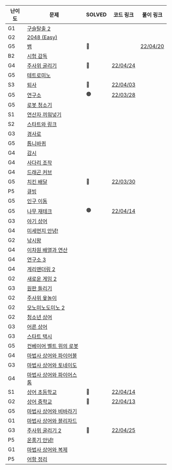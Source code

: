 | **난이도** | **문제**                                                                                     | **SOLVED** | **코드 링크**                                                                                               | **풀이 링크**                                                                                  |
| ---------- | -------------------------------------------------------------------------------------------- | ---------- | ----------------------------------------------------------------------------------------------------------- | ---------------------------------------------------------------------------------------------- |
| G1         | <a href="https://www.acmicpc.net/problem/13460" target="_blank">구슬탈출 2</a>               |            |                                                                                                             |                                                                                                |
| G2         | <a href="https://www.acmicpc.net/problem/12100" target="_blank">2048 (Easy)</a>              |            |                                                                                                             |                                                                                                |
| G5         | <a href="https://www.acmicpc.net/problem/3190" target="_blank">뱀</a>                        | 🔵         |                                                                                                             | [22/04/20](https://github.com/cindia3704/Algopat/blob/main/beakjun/Samsung2022/snack_3190.cpp) |
| B2         | <a href="https://www.acmicpc.net/problem/13458" target="_blank">시험 감독</a>                |            |                                                                                                             |                                                                                                |
| G4         | <a href="https://www.acmicpc.net/problem/14499" target="_blank">주사위 굴리기</a>            | 🔵         | [22/04/24](https://github.com/cindia3704/Algopat/blob/main/beakjun/Samsung2022/rollingDice_14499.cpp)       |                                                                                                |
| G5         | <a href="https://www.acmicpc.net/problem/14500" target="_blank">테트로미노</a>               |            |                                                                                                             |                                                                                                |
| S3         | <a href="https://www.acmicpc.net/problem/14501" target="_blank">퇴사</a>                     | 🔵         | [22/04/03](https://github.com/cindia3704/Algopat/blob/main/beakjun/Samsung2022/retirement_14501.cpp)        |                                                                                                |
| G5         | <a href="https://www.acmicpc.net/problem/14502" target="_blank">연구소</a>                   | 🟠         | [22/03/28](https://github.com/cindia3704/Algopat/blob/main/beakjun/Samsung2022/lab_14502.cpp)               |                                                                                                |
| G5         | <a href="https://www.acmicpc.net/problem/14503" target="_blank">로봇 청소기</a>              |            |                                                                                                             |                                                                                                |
| S1         | <a href="https://www.acmicpc.net/problem/14888" target="_blank">연산자 끼워넣기</a>          |            |                                                                                                             |                                                                                                |
| S2         | <a href="https://www.acmicpc.net/problem/14889" target="_blank">스타트와 링크</a>            |            |                                                                                                             |                                                                                                |
| G3         | <a href="https://www.acmicpc.net/problem/14890" target="_blank">경사로</a>                   |            |                                                                                                             |                                                                                                |
| G5         | <a href="https://www.acmicpc.net/problem/14891" target="_blank">톱니바퀴</a>                 |            |                                                                                                             |                                                                                                |
| G4         | <a href="https://www.acmicpc.net/problem/15683" target="_blank">감시</a>                     |            |                                                                                                             |                                                                                                |
| G4         | <a href="https://www.acmicpc.net/problem/15684" target="_blank">사다리 조작</a>              |            |                                                                                                             |                                                                                                |
| G4         | <a href="https://www.acmicpc.net/problem/15685" target="_blank">드래곤 커브</a>              |            |                                                                                                             |                                                                                                |
| G5         | <a href="https://www.acmicpc.net/problem/15686" target="_blank">치킨 배달</a>                | 🔵         | [22/03/30](https://github.com/cindia3704/Algopat/blob/main/beakjun/Samsung2022/chickenDelivery_15686.cpp)   |                                                                                                |
| P5         | <a href="https://www.acmicpc.net/problem/5373" target="_blank">큐빙</a>                      |            |                                                                                                             |                                                                                                |
| G5         | <a href="https://www.acmicpc.net/problem/16234" target="_blank">인구 이동</a>                |            |                                                                                                             |                                                                                                |
| G5         | <a href="https://www.acmicpc.net/problem/16235" target="_blank">나무 재테크</a>              | 🟠         | [22/04/14](https://github.com/cindia3704/Algopat/blob/main/beakjun/Samsung2022/treeFinance_16235.cpp)       |                                                                                                |
| G3         | <a href="https://www.acmicpc.net/problem/16236" target="_blank">아기 상어</a>                |            |                                                                                                             |                                                                                                |
| G4         | <a href="https://www.acmicpc.net/problem/17144" target="_blank">미세먼지 안녕!</a>           |            |                                                                                                             |                                                                                                |
| G2         | <a href="https://www.acmicpc.net/problem/17143" target="_blank">낚시왕</a>                   |            |                                                                                                             |                                                                                                |
| G4         | <a href="https://www.acmicpc.net/problem/17140" target="_blank">이차원 배열과 연산</a>       |            |                                                                                                             |                                                                                                |
| G4         | <a href="https://www.acmicpc.net/problem/17142" target="_blank">연구소 3</a>                 |            |                                                                                                             |                                                                                                |
| G4         | <a href="https://www.acmicpc.net/problem/17779" target="_blank">게리맨더링 2</a>             |            |                                                                                                             |                                                                                                |
| G2         | <a href="https://www.acmicpc.net/problem/17837" target="_blank">새로운 게임 2</a>            |            |                                                                                                             |                                                                                                |
| G3         | <a href="https://www.acmicpc.net/problem/17822" target="_blank">원판 돌리기</a>              |            |                                                                                                             |                                                                                                |
| G2         | <a href="https://www.acmicpc.net/problem/17825" target="_blank">주사위 윷놀이</a>            |            |                                                                                                             |                                                                                                |
| G2         | <a href="https://www.acmicpc.net/problem/20061" target="_blank">모노미노도미노 2</a>         |            |                                                                                                             |                                                                                                |
| G2         | <a href="https://www.acmicpc.net/problem/19236" target="_blank">청소년 상어</a>              |            |                                                                                                             |                                                                                                |
| G3         | <a href="https://www.acmicpc.net/problem/19237" target="_blank">어른 상어</a>                |            |                                                                                                             |                                                                                                |
| G3         | <a href="https://www.acmicpc.net/problem/19238" target="_blank">스타트 택시</a>              |            |                                                                                                             |                                                                                                |
| G5         | <a href="https://www.acmicpc.net/problem/20055" target="_blank">컨베이어 벨트 위의 로봇</a>  |            |                                                                                                             |                                                                                                |
| G4         | <a href="https://www.acmicpc.net/problem/20056" target="_blank">마법사 상어와 파이어볼</a>   |            |                                                                                                             |                                                                                                |
| G3         | <a href="https://www.acmicpc.net/problem/20057" target="_blank">마법사 상어와 토네이도</a>   |            |                                                                                                             |                                                                                                |
| G4         | <a href="https://www.acmicpc.net/problem/20058" target="_blank">마법사 상어와 파이어스톰</a> |            |                                                                                                             |                                                                                                |
| S1         | <a href="https://www.acmicpc.net/problem/21608" target="_blank">상어 초등학교</a>            | 🔵         | [22/04/14](https://github.com/cindia3704/Algopat/blob/main/beakjun/Samsung2022/lowerSchoolShark_21608.cpp)  |                                                                                                |
| G2         | <a href="https://www.acmicpc.net/problem/21609" target="_blank">상어 중학교</a>              | 🔵         | [22/04/13](https://github.com/cindia3704/Algopat/blob/main/beakjun/Samsung2022/middleSchoolShark_21609.cpp) |                                                                                                |
| G5         | <a href="https://www.acmicpc.net/problem/21610" target="_blank">마법사 상어와 비바라기</a>   |            |                                                                                                             |                                                                                                |
| G1         | <a href="https://www.acmicpc.net/problem/21611" target="_blank">마법사 상어와 블리자드</a>   |            |                                                                                                             |                                                                                                |
| G3         | <a href="https://www.acmicpc.net/problem/23288" target="_blank">주사위 굴리기 2</a>          | 🔵         | [22/04/25](https://github.com/cindia3704/Algopat/blob/main/beakjun/Samsung2022/rollingDice2_23288.cpp)      |                                                                                                |
| P5         | <a href="https://www.acmicpc.net/problem/23289" target="_blank">온풍기 안녕!</a>             |            |                                                                                                             |                                                                                                |
| G1         | <a href="https://www.acmicpc.net/problem/23290" target="_blank">마법사 상어와 복제</a>       |            |                                                                                                             |                                                                                                |
| P5         | <a href="https://www.acmicpc.net/problem/23291" target="_blank">어항 정리</a>                |            |                                                                                                             |                                                                                                |

